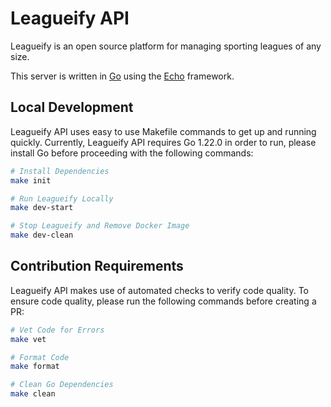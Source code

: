 # Leagueify API

Leagueify is an open source platform for managing sporting leagues of any size.

This server is written in [Go][go-website] using the [Echo][echo-website] framework.

## Local Development

Leagueify API uses easy to use Makefile commands to get up and running quickly. Currently, Leagueify API requires Go 1.22.0 in order to run, please install Go before proceeding with the following commands:

``` bash
# Install Dependencies
make init

# Run Leagueify Locally
make dev-start

# Stop Leagueify and Remove Docker Image
make dev-clean
```

## Contribution Requirements

Leagueify API makes use of automated checks to verify code quality. To ensure code quality, please run the following commands before creating a PR:

```bash
# Vet Code for Errors
make vet

# Format Code 
make format

# Clean Go Dependencies
make clean
```

[go-website]: https://go.dev
[echo-website]: https://echo.labstack.com
